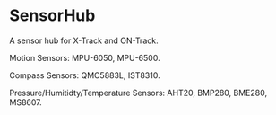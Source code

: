 # SensorHub
A sensor hub for X-Track and ON-Track.

Motion Sensors:
MPU-6050, MPU-6500.

Compass Sensors:
QMC5883L, IST8310.

Pressure/Humitidty/Temperature Sensors:
AHT20, BMP280, BME280, MS8607.
